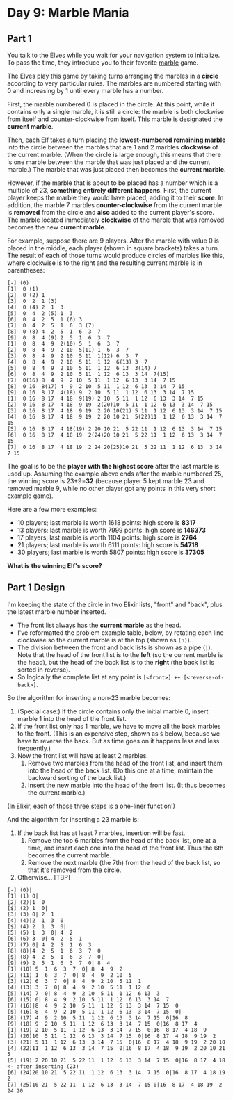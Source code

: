 # Day 9: Marble Mania

## Part 1

You talk to the Elves while you wait for your navigation system to initialize. To pass the time, they introduce you to their favorite [marble](https://en.wikipedia.org/wiki/Marble_(toy)) game.

The Elves play this game by taking turns arranging the marbles in a **circle** according to very particular rules. The marbles are numbered starting with 0 and increasing by 1 until every marble has a number.

First, the marble numbered 0 is placed in the circle. At this point, while it contains only a single marble, it is still a circle: the marble is both clockwise from itself and counter-clockwise from itself. This marble is designated the **current marble**.

Then, each Elf takes a turn placing the **lowest-numbered remaining marble** into the circle between the marbles that are 1 and 2 marbles **clockwise** of the current marble. (When the circle is large enough, this means that there is one marble between the marble that was just placed and the current marble.) The marble that was just placed then becomes the **current marble**.

However, if the marble that is about to be placed has a number which is a multiple of 23, **something entirely different happens**. First, the current player keeps the marble they would have placed, adding it to their **score**. In addition, the marble 7 marbles **counter-clockwise** from the current marble is **removed** from the circle and **also** added to the current player's score. The marble located immediately **clockwise** of the marble that was removed becomes the new **current marble**.

For example, suppose there are 9 players. After the marble with value 0 is placed in the middle, each player (shown in square brackets) takes a turn. The result of each of those turns would produce circles of marbles like this, where clockwise is to the right and the resulting current marble is in parentheses:

```
[-] (0)
[1]  0 (1)
[2]  0 (2) 1
[3]  0  2  1 (3)
[4]  0 (4) 2  1  3
[5]  0  4  2 (5) 1  3
[6]  0  4  2  5  1 (6) 3
[7]  0  4  2  5  1  6  3 (7)
[8]  0 (8) 4  2  5  1  6  3  7
[9]  0  8  4 (9) 2  5  1  6  3  7
[1]  0  8  4  9  2(10) 5  1  6  3  7
[2]  0  8  4  9  2 10  5(11) 1  6  3  7
[3]  0  8  4  9  2 10  5 11  1(12) 6  3  7
[4]  0  8  4  9  2 10  5 11  1 12  6(13) 3  7
[5]  0  8  4  9  2 10  5 11  1 12  6 13  3(14) 7
[6]  0  8  4  9  2 10  5 11  1 12  6 13  3 14  7(15)
[7]  0(16) 8  4  9  2 10  5 11  1 12  6 13  3 14  7 15
[8]  0 16  8(17) 4  9  2 10  5 11  1 12  6 13  3 14  7 15
[9]  0 16  8 17  4(18) 9  2 10  5 11  1 12  6 13  3 14  7 15
[1]  0 16  8 17  4 18  9(19) 2 10  5 11  1 12  6 13  3 14  7 15
[2]  0 16  8 17  4 18  9 19  2(20)10  5 11  1 12  6 13  3 14  7 15
[3]  0 16  8 17  4 18  9 19  2 20 10(21) 5 11  1 12  6 13  3 14  7 15
[4]  0 16  8 17  4 18  9 19  2 20 10 21  5(22)11  1 12  6 13  3 14  7 15
[5]  0 16  8 17  4 18(19) 2 20 10 21  5 22 11  1 12  6 13  3 14  7 15
[6]  0 16  8 17  4 18 19  2(24)20 10 21  5 22 11  1 12  6 13  3 14  7 15
[7]  0 16  8 17  4 18 19  2 24 20(25)10 21  5 22 11  1 12  6 13  3 14  7 15
```

The goal is to be the **player with the highest score** after the last marble is used up. Assuming the example above ends after the marble numbered 25, the winning score is 23+9=**32** (because player 5 kept marble 23 and removed marble 9, while no other player got any points in this very short example game).

Here are a few more examples:

- 10 players; last marble is worth 1618 points: high score is **8317**
- 13 players; last marble is worth 7999 points: high score is **146373**
- 17 players; last marble is worth 1104 points: high score is **2764**
- 21 players; last marble is worth 6111 points: high score is **54718**
- 30 players; last marble is worth 5807 points: high score is **37305**

**What is the winning Elf's score?**

## Part 1 Design

I'm keeping the state of the circle in two Elixir lists, "front" and "back", plus the latest marble number inserted.

- The front list always has the **current marble** as the head.
- I've reformatted the problem example table, below, by rotating each line clockwise so the current marble is at the top (shown as `(n)`).
- The division between the front and back lists is shown as a pipe (`|`). Note that the head of the front list is to the **left** (so the current marble is the head), but the head of the back list is to the **right** (the back list is sorted in reverse).
- So logically the complete list at any point is `[<front>] ++ [<reverse-of-back>]`.

So the algorithm for inserting a non-23 marble becomes:

1. (Special case:) If the circle contains only the initial marble 0, insert marble 1 into the head of the front list.
1. If the front list only has 1 marble, we have to move all the back marbles to the front. (This is an expensive step, shown as `$` below, because we have to reverse the back. But as time goes on it happens less and less frequently.)
1. Now the front list will have at least 2 marbles.
    1. Remove two marbles from the head of the front list, and insert them into the head of the back list. (Do this one at a time; maintain the backward sorting of the back list.)
    1. Insert the new marble into the head of the front list. (It thus becomes the current marble.)

(In Elixir, each of those three steps is a one-liner function!)

And the algorithm for inserting a 23 marble is:

1. If the back list has at least 7 marbles, insertion will be fast.
    1. Remove the top 6 marbles from the head of the back list, one at a time, and insert each one into the head of the front list. Thus the 6th becomes the current marble.
    1. Remove the next marble (the 7th) from the head of the back list, so that it's removed from the circle.
1. Otherwise... \[TBP\]

```
[-] (0)|
[1] (1) 0|
[2] (2)|1  0
[$] (2) 1  0|
[3] (3) 0| 2  1
[4] (4)|2  1  3  0
[$] (4) 2  1  3  0|
[5] (5) 1  3  0| 4  2
[6] (6) 3  0| 4  2  5  1
[7] (7) 0| 4  2  5  1  6  3
[8] (8)|4  2  5  1  6  3  7  0
[$] (8) 4  2  5  1  6  3  7  0|
[9] (9) 2  5  1  6  3  7  0| 8  4
[1] (10) 5  1  6  3  7  0| 8  4  9  2
[2] (11) 1  6  3  7  0| 8  4  9  2 10  5
[3] (12) 6  3  7  0| 8  4  9  2 10  5 11  1
[4] (13) 3  7  0| 8  4  9  2 10  5 11  1 12  6
[5] (14) 7  0| 8  4  9  2 10  5 11  1 12  6 13  3
[6] (15) 0| 8  4  9  2 10  5 11  1 12  6 13  3 14  7
[7] (16)|8  4  9  2 10  5 11  1 12  6 13  3 14  7 15  0
[$] (16) 8  4  9  2 10  5 11  1 12  6 13  3 14  7 15  0|
[8] (17) 4  9  2 10  5 11  1 12  6 13  3 14  7 15  0|16  8
[9] (18) 9  2 10  5 11  1 12  6 13  3 14  7 15  0|16  8 17  4
[1] (19) 2 10  5 11  1 12  6 13  3 14  7 15  0|16  8 17  4 18  9
[2] (20)10  5 11  1 12  6 13  3 14  7 15  0|16  8 17  4 18  9 19  2
[3] (21) 5 11  1 12  6 13  3 14  7 15  0|16  8 17  4 18  9 19  2 20 10
[4] (22)11  1 12  6 13  3 14  7 15  0|16  8 17  4 18  9 19  2 20 10 21  5
[5] (19) 2 20 10 21  5 22 11  1 12  6 13  3 14  7 15  0|16  8 17  4 18       <- after inserting (23)
[6] (24)20 10 21  5 22 11  1 12  6 13  3 14  7 15  0|16  8 17  4 18 19  2
[7] (25)10 21  5 22 11  1 12  6 13  3 14  7 15 0|16  8 17  4 18 19  2 24 20
```
